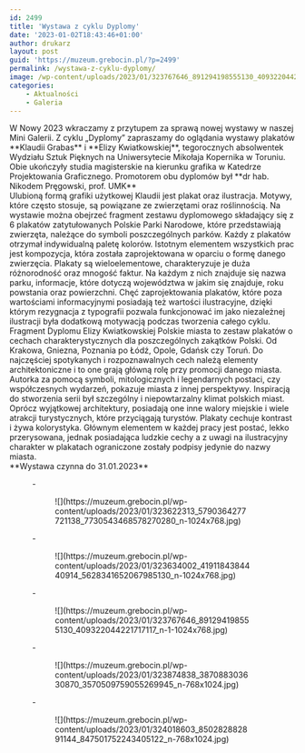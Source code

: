 ```yaml
---
id: 2499
title: 'Wystawa z cyklu Dyplomy'
date: '2023-01-02T18:43:46+01:00'
author: drukarz
layout: post
guid: 'https://muzeum.grebocin.pl/?p=2499'
permalink: /wystawa-z-cyklu-dyplomy/
image: /wp-content/uploads/2023/01/323767646_891294198555130_409322044221717117_n.jpg
categories:
    - Aktualności
    - Galeria
---
```


<div class="" dir="auto"><div class="x1iorvi4 x1pi30zi x1l90r2v x1swvt13" data-ad-comet-preview="message" data-ad-preview="message" id="jsc_c_zv"><div class="x78zum5 xdt5ytf xz62fqu x16ldp7u"><div class="xu06os2 x1ok221b"><div class="x11i5rnm xat24cr x1mh8g0r x1vvkbs xdj266r x126k92a"><div dir="auto">W Nowy 2023 wkraczamy z przytupem za sprawą nowej wystawy w naszej Mini Galerii. Z cyklu „Dyplomy” zapraszamy do oglądania wystawy plakatów **Klaudii Grabas** i **Elizy Kwiatkowskiej**, tegorocznych absolwentek Wydziału Sztuk Pięknych na Uniwersytecie Mikołaja Kopernika w Toruniu. Obie ukończyły studia magisterskie na kierunku grafika w Katedrze Projektowania Graficznego. Promotorem obu dyplomów był **dr hab. Nikodem Pręgowski, prof. UMK**</div></div><div class="x11i5rnm xat24cr x1mh8g0r x1vvkbs xtlvy1s x126k92a"><div dir="auto"> </div></div><div class="x11i5rnm xat24cr x1mh8g0r x1vvkbs xtlvy1s x126k92a"><div dir="auto">Ulubioną formą grafiki użytkowej Klaudii jest plakat oraz ilustracja. Motywy, które często stosuje, są powiązane ze zwierzętami oraz roślinnością. Na wystawie można obejrzeć fragment zestawu dyplomowego składający się z 6 plakatów zatytułowanych Polskie Parki Narodowe, które przedstawiają zwierzęta, należące do symboli poszczególnych parków. Każdy z plakatów otrzymał indywidualną paletę kolorów. Istotnym elementem wszystkich prac jest kompozycja, która została zaprojektowana w oparciu o formę danego zwierzęcia. Plakaty są wieloelementowe, charakteryzuje je duża różnorodność oraz mnogość faktur. Na każdym z nich znajduje się nazwa parku, informacje, które dotyczą województwa w jakim się znajduje, roku powstania oraz powierzchni. Chęć zaprojektowania plakatów, które poza wartościami informacyjnymi posiadają też wartości ilustracyjne, dzięki którym rezygnacja z typografii pozwala funkcjonować im jako niezależnej ilustracji była dodatkową motywacją podczas tworzenia całego cyklu.</div></div><div dir="auto"> </div><div dir="auto"> </div><div class="x11i5rnm xat24cr x1mh8g0r x1vvkbs xtlvy1s x126k92a"><div dir="auto">Fragment Dyplomu Elizy Kwiatkowskiej Polskie miasta to zestaw plakatów o cechach charakterystycznych dla poszczególnych zakątków Polski. Od Krakowa, Gniezna, Poznania po Łódź, Opole, Gdańsk czy Toruń. Do najczęściej spotykanych i rozpoznawalnych cech należą elementy architektoniczne i to one grają główną rolę przy promocji danego miasta. Autorka za pomocą symboli, mitologicznych i legendarnych postaci, czy współczesnych wydarzeń, pokazuje miasta z innej perspektywy. Inspiracją do stworzenia serii był szczególny i niepowtarzalny klimat polskich miast. Oprócz wyjątkowej architektury, posiadają one inne walory miejskie i wiele atrakcji turystycznych, które przyciągają turystów. Plakaty cechuje kontrast i żywa kolorystyka. Głównym elementem w każdej pracy jest postać, lekko przerysowana, jednak posiadająca ludzkie cechy a z uwagi na ilustracyjny charakter w plakatach ograniczone zostały podpisy jedynie do nazwy miasta.</div></div><div dir="auto"> </div><div class="x11i5rnm xat24cr x1mh8g0r x1vvkbs xtlvy1s x126k92a"><div dir="auto">**Wystawa czynna do 31.01.2023**</div></div></div></div></div></div><figure class="wp-block-gallery columns-3 is-cropped wp-block-gallery-2 is-layout-flex wp-block-gallery-is-layout-flex">- <figure>![](https://muzeum.grebocin.pl/wp-content/uploads/2023/01/323622313_5790364277721138_7730543468578270280_n-1024x768.jpg)</figure>
- <figure>![](https://muzeum.grebocin.pl/wp-content/uploads/2023/01/323634002_4191184384440914_5628341652067985130_n-1024x768.jpg)</figure>
- <figure>![](https://muzeum.grebocin.pl/wp-content/uploads/2023/01/323767646_891294198555130_409322044221717117_n-1-1024x768.jpg)</figure>
- <figure>![](https://muzeum.grebocin.pl/wp-content/uploads/2023/01/323874838_387088303630870_3570509759055269945_n-768x1024.jpg)</figure>
- <figure>![](https://muzeum.grebocin.pl/wp-content/uploads/2023/01/324018603_850282882891144_847501752243405122_n-768x1024.jpg)</figure>

</figure>